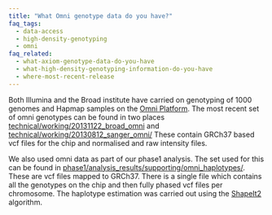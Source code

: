 ```yaml
---
title: "What Omni genotype data do you have?"
faq_tags:
  - data-access
  - high-density-genotyping
  - omni
faq_related:
  - what-axiom-genotype-data-do-you-have
  - what-high-density-genotyping-information-do-you-have
  - where-most-recent-release
---
```

                    
Both Illumina and the Broad institute have carried on genotyping of 1000 genomes and Hapmap samples on the [Omni Platform](http://www.illumina.com/dna/omni/index.asp?utm_medium=banners&utm_campaign=omni). The most recent set of omni genotypes can be found in two places [technical/working/20131122_broad_omni](ftp://ftp.1000genomes.ebi.ac.uk/vol1/ftp/technical/working/20131122_broad_omni/) and [technical/working/20130812_sanger_omni/](ftp://ftp.1000genomes.ebi.ac.uk/vol1/ftp/technical/working/20130812_sanger_omni/) These contain GRCh37 based vcf files for the chip and normalised and raw intensity files.

We also used omni data as part of our phase1 analysis. The set used for this can be found in [phase1/analysis_results/supporting/omni_haplotypes/](ftp://ftp.1000genomes.ebi.ac.uk/vol1/ftp/phase1/analysis_results/supporting/omni_haplotypes/). These are vcf files mapped to GRCh37\. There is a single file which contains all the genotypes on the chip and then fully phased vcf files per chromosome. The haplotype estimation was carried out using the [ShapeIt2](http://www.shapeit.fr/) algorithm.
